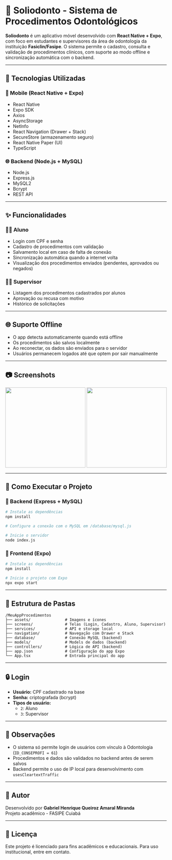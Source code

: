 # 📲 Soliodonto - Sistema de Procedimentos Odontológicos

**Soliodonto** é um aplicativo móvel desenvolvido com **React Native + Expo**, com foco em estudantes e supervisores da área de odontologia da instituição **Fasiclin/Fasipe**. O sistema permite o cadastro, consulta e validação de procedimentos clínicos, com suporte ao modo offline e sincronização automática com o backend.

---

## 🔧 Tecnologias Utilizadas

### 📱 Mobile (React Native + Expo)
- React Native
- Expo SDK
- Axios
- AsyncStorage
- NetInfo
- React Navigation (Drawer + Stack)
- SecureStore (armazenamento seguro)
- React Native Paper (UI)
- TypeScript

### 🌐 Backend (Node.js + MySQL)
- Node.js
- Express.js
- MySQL2
- Bcrypt
- REST API

---

## ✨ Funcionalidades

### 👨‍⚕️ Aluno
- Login com CPF e senha
- Cadastro de procedimentos com validação
- Salvamento local em caso de falta de conexão
- Sincronização automática quando a internet volta
- Visualização dos procedimentos enviados (pendentes, aprovados ou negados)

### 👨‍🏫 Supervisor
- Listagem dos procedimentos cadastrados por alunos
- Aprovação ou recusa com motivo
- Histórico de solicitações

---

## 🌐 Suporte Offline

- O app detecta automaticamente quando está offline
- Os procedimentos são salvos localmente
- Ao reconectar, os dados são enviados para o servidor
- Usuários permanecem logados até que optem por sair manualmente

---

## 📷 Screenshots

<p float="left">
  <img src="https://user-images.githubusercontent.com/seu-usuario/login-screen.png" width="250" />
  <img src="https://user-images.githubusercontent.com/seu-usuario/procedimento-screen.png" width="250" />
</p>

---

## 🚀 Como Executar o Projeto

### 🔌 Backend (Express + MySQL)

```bash
# Instale as dependências
npm install

# Configure a conexão com o MySQL em /database/mysql.js

# Inicie o servidor
node index.js
```

### 📱 Frontend (Expo)

```bash
# Instale as dependências
npm install

# Inicie o projeto com Expo
npx expo start
```

---

## 📂 Estrutura de Pastas

```
/MeuAppProcedimentos
├── assets/               # Imagens e ícones
├── screens/              # Telas (Login, Cadastro, Aluno, Supervisor)
├── services/             # API e storage local
├── navigation/           # Navegação com Drawer e Stack
├── database/             # Conexão MySQL (backend)
├── models/               # Models de dados (backend)
├── controllers/          # Lógica de API (backend)
├── app.json              # Configuração do app Expo
└── App.tsx               # Entrada principal do app
```

---

## 🔒 Login

- **Usuário:** CPF cadastrado na base
- **Senha:** criptografada (bcrypt)
- **Tipos de usuário:**
  - `2`: Aluno
  - `3`: Supervisor

---

## 📌 Observações

- O sistema só permite login de usuários com vínculo à Odontologia (`ID_CONSEPROFI = 61`)
- Procedimentos e dados são validados no backend antes de serem salvos
- Backend permite o uso de IP local para desenvolvimento com `usesCleartextTraffic`

---

## 🧠 Autor

Desenvolvido por **Gabriel Henrique Queiroz Amaral Miranda**  
Projeto acadêmico - FASIPE Cuiabá

---

## 📃 Licença

Este projeto é licenciado para fins acadêmicos e educacionais. Para uso institucional, entre em contato.